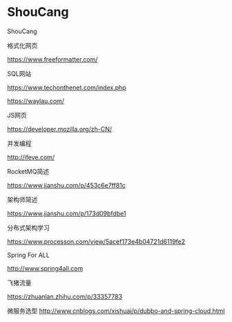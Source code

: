 # ShouCang
ShouCang

格式化网页

https://www.freeformatter.com/

SQL网站

https://www.techonthenet.com/index.php

https://waylau.com/

JS网页

https://developer.mozilla.org/zh-CN/

并发编程

http://ifeve.com/

RocketMQ简述

https://www.jianshu.com/p/453c6e7ff81c

架构师简述

https://www.jianshu.com/p/173d09bfdbe1

分布式架构学习

https://www.processon.com/view/5acef173e4b04721d6119fe2

Spring For ALL

http://www.spring4all.com

飞猪流量

https://zhuanlan.zhihu.com/p/33357783

微服务选型
http://www.cnblogs.com/xishuai/p/dubbo-and-spring-cloud.html
